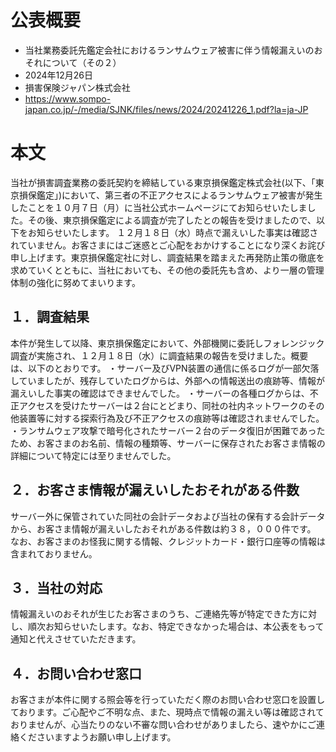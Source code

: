 # 公表概要
- 当社業務委託先鑑定会社におけるランサムウェア被害に伴う情報漏えいのおそれについて（その２）
- 2024年12月26日
- 損害保険ジャパン株式会社
- https://www.sompo-japan.co.jp/-/media/SJNK/files/news/2024/20241226_1.pdf?la=ja-JP

# 本文
当社が損害調査業務の委託契約を締結している東京損保鑑定株式会社(以下、「東京損保鑑定」)において、第三者の不正アクセスによるランサムウェア被害が発生したことを１０月７日（月）に当社公式ホームページにてお知らせいたしました。その後、東京損保鑑定による調査が完了したとの報告を受けましたので、以下をお知らせいたします。
１２月１８日（水）時点で漏えいした事実は確認されていません。お客さまにはご迷惑とご心配をおかけすることになり深くお詫び申し上げます。東京損保鑑定社に対し、調査結果を踏まえた再発防止策の徹底を求めていくとともに、当社においても、その他の委託先も含め、より一層の管理体制の強化に努めてまいります。

## １．調査結果
本件が発生して以降、東京損保鑑定において、外部機関に委託しフォレンジック調査が実施され、１２月１８日（水）に調査結果の報告を受けました。概要は、以下のとおりです。
・サーバー及びVPN装置の通信に係るログが一部欠落していましたが、残存していたログからは、外部への情報送出の痕跡等、情報が漏えいした事実の確認はできませんでした。
・サーバーの各種ログからは、不正アクセスを受けたサーバーは２台にとどまり、同社の社内ネットワークのその他装置等に対する探索行為及び不正アクセスの痕跡等は確認されませんでした。
・ランサムウェア攻撃で暗号化されたサーバー２台のデータ復旧が困難であったため、お客さまのお名前、情報の種類等、サーバーに保存されたお客さま情報の詳細について特定には至りませんでした。

## ２．お客さま情報が漏えいしたおそれがある件数
サーバー外に保管されていた同社の会計データおよび当社の保有する会計データから、お客さま情報が漏えいしたおそれがある件数は約３８，０００件です。
なお、お客さまのお怪我に関する情報、クレジットカード・銀行口座等の情報は含まれておりません。

## ３．当社の対応
情報漏えいのおそれが生じたお客さまのうち、ご連絡先等が特定できた方に対し、順次お知らせいたします。なお、特定できなかった場合は、本公表をもって通知と代えさせていただきます。

## ４．お問い合わせ窓口
お客さまが本件に関する照会等を行っていただく際のお問い合わせ窓口を設置しております。ご心配やご不明な点、また、現時点で情報の漏えい等は確認されておりませんが、心当たりのない不審な問い合わせがありましたら、速やかにご連絡くださいますようお願い申し上げます。
